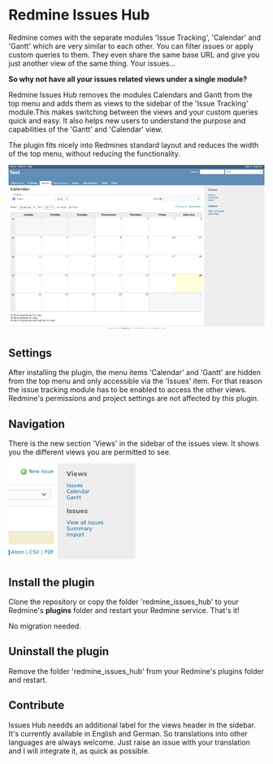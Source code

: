 # Redmine Issues Hub

Redmine comes with the separate modules 'Issue Tracking', 'Calendar' and 'Gantt'
which are very similar to each other. You can filter issues or apply custom
queries to them. They even share the same base URL and give you just another
view of the same thing. Your issues...

**So why not have all your issues related views under a single module?**

Redmine Issues Hub removes the modules Calendars and Gantt from the top menu
and adds them as views to the sidebar of the 'Issue Tracking' module.This makes
switching between the views and your custom queries quick and easy. It also
helps new users to understand the purpose and capabilities of the 'Gantt' and
'Calendar' view.

 The plugin fits nicely into Redmines standard layout and reduces the width of
 the top menu, without reducing the functionality.

![Calendars view with the installed plugin](screenshots/issues_hub_calendar.png)

## Settings
After installing the plugin, the menu items 'Calendar' and 'Gantt' are hidden
from the top menu and only accessible via the 'Issues' item. For that reason
the issue tracking module has to be enabled to access the other views.
Redmine's permissions and project settings are not affected by this plugin.

## Navigation

There is the new section 'Views' in the sidebar of the issues view. It shows you
the different views you are permitted to see.

![Calendars view with the installed plugin](screenshots/issues_hub_sidebar.png)

## Install the plugin
Clone the repository or copy the folder 'redmine_issues_hub' to your Redmine's
**plugins** folder and restart your Redmine service. That's it!

No migration needed.

## Uninstall the plugin

Remove the folder 'redmine_issues_hub' from your Redmine's plugins folder and
restart.

## Contribute

Issues Hub needds an additional label for the views header in the sidebar. It's
currently available in English and German. So translations into other
languages are always welcome. Just raise an issue with your translation and I
will integrate it, as quick as possible.
